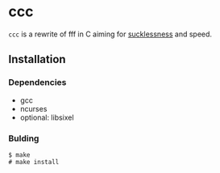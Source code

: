 # ccc

`ccc` is a rewrite of fff in C aiming for [sucklessness](https://suckless.org/philosophy/) and speed.

## Installation

### Dependencies

- gcc
- ncurses
- optional: libsixel

### Bulding

```
$ make
# make install
```
